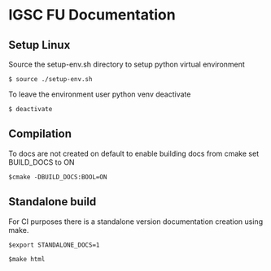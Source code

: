 # IGSC FU Documentation

## Setup Linux

Source the setup-env.sh directory to setup python virtual environment

`$ source ./setup-env.sh`

To leave the environment user python venv deactivate

`$ deactivate`

## Compilation

To docs are not created on default to enable building docs from cmake set
BUILD_DOCS to ON

`$cmake -DBUILD_DOCS:BOOL=ON`

## Standalone build

For CI purposes there is a standalone version documentation creation using make.

`$export STANDALONE_DOCS=1`

`$make html`

